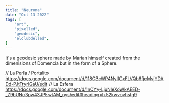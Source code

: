 ```yaml
---
title: "Neurona"
date: "Oct 13 2022"
tags: [
    "art",
    "pixelled",
    "geodesic",
    "elclubdelled",
]
---
```


It's a geodesic sphere made by Marian himself created from the dimenisions of
Domencia but in the form of a Sphere.

// La Perla / Portalito https://docs.google.com/document/d/118C3cWP4NyIICxFLVQb6fjcMvjYDADd-PJtTtyrIGaU/edit
// La Esfera https://docs.google.com/document/d/1nCYy-LjuNIeXoWkAEED-_Z9bUNo3pw43JP5wtAM_pys/edit#heading=h.52kwvovhstg9



